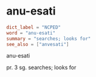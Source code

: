 # anu-esati

``` toml
dict_label = "NCPED"
word = "anu-esati"
summary = "searches; looks for"
see_also = ["anvesati"]
```

anu\-esati

pr. 3 sg. searches; looks for

